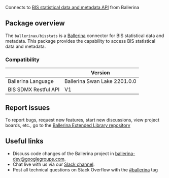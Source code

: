 Connects to [BIS statistical data and metadata API](https://stats.bis.org/api-doc/v1/) from Ballerina

## Package overview
The `ballerinax/bisstats` is a [Ballerina](https://ballerina.io/) connector for BIS statistical data and metadata.
This package provides the capability to access BIS statistical data and metadata.

### Compatibility
|                               | Version                        |
|-------------------------------|--------------------------------|
| Ballerina Language            | Ballerina Swan Lake 2201.0.0     |
| BIS SDMX Restful API          | V1                             | 

## Report issues
To report bugs, request new features, start new discussions, view project boards, etc., go to the [Ballerina Extended Library repository](https://github.com/ballerina-platform/ballerina-extended-library)

## Useful links
- Discuss code changes of the Ballerina project in [ballerina-dev@googlegroups.com](mailto:ballerina-dev@googlegroups.com).
- Chat live with us via our [Slack channel](https://ballerina.io/community/slack/).
- Post all technical questions on Stack Overflow with the [#ballerina](https://stackoverflow.com/questions/tagged/ballerina) tag
